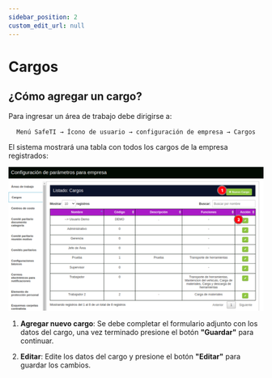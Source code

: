 ```yaml
---
sidebar_position: 2
custom_edit_url: null
---
```

# Cargos
## ¿Cómo agregar un cargo?
Para ingresar un área de trabajo debe dirigirse a:

<div align="center">

```bash
Menú SafeTI → Ícono de usuario → configuración de empresa → Cargos
```
</div>

El sistema mostrará una tabla con todos los cargos de la empresa registrados:

<div align="center">

![cargos](/img/img_manual/img_configuracion/2023-08-08_09-20.png)

</div>

1. **Agregar nuevo cargo**: Se debe completar el formulario adjunto con los datos del cargo, una vez terminado presione el botón **"Guardar"** para continuar.

2. **Editar**: Edite los datos del cargo y presione el botón **"Editar"** para guardar los cambios.